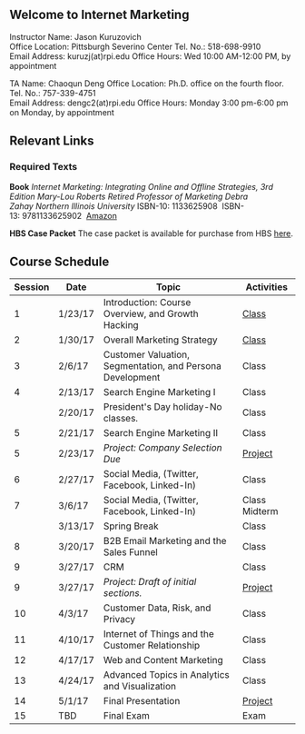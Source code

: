## Welcome to Internet Marketing

Instructor Name: Jason Kuruzovich	  
Office Location: Pittsburgh Severino Center
Tel. No.:	 518-698-9910 		             
Email Address: kuruzj(at)rpi.edu
Office Hours: Wed 10:00 AM-12:00 PM, by appointment 			

TA Name: Chaoqun Deng	 Office 
Location: Ph.D. office on the fourth floor.
Tel. No.:	 757-339-4751			 
Email Address: dengc2(at)rpi.edu
Office Hours: Monday 3:00 pm-6:00 pm on Monday, by appointment 	

## Relevant Links

### Required Texts
**Book**
*Internet Marketing: Integrating Online and Offline Strategies, 3rd Edition Mary-Lou Roberts Retired Professor of Marketing Debra Zahay Northern Illinois University*
ISBN-10: 1133625908  ISBN-13: 9781133625902 
[Amazon](https://www.amazon.com/Internet-Marketing-Integrating-Offline-Strategies/dp/1133625908)

**HBS Case Packet** 
The case packet is available for purchase from HBS [here](http://cb.hbsp.harvard.edu/cbmp/access/59602460).

## Course Schedule

| Session | Date    | Topic                                                     | Activities |
|---------|---------|-----------------------------------------------------------|------|
| 1       | 1/23/17 | Introduction: Course Overview, and Growth Hacking         | [Class](https://gist.github.com/jkuruzovich/bc4da3fb9b16c929bdb475802d3bc1fe) |
| 2       | 1/30/17 | Overall Marketing Strategy                                | [Class](https://gist.github.com/jkuruzovich/03e03b1cd27df3546d6c36f6ca4c0f18)  |
| 3       | 2/6/17  | Customer Valuation, Segmentation, and Persona Development | Class|
| 4       | 2/13/17 | Search Engine Marketing I                                 | Class |
|         | 2/20/17 | President's Day holiday-No classes.                       | Class |
| 5       | 2/21/17 | Search Engine Marketing II                                | Class |
| 5       | 2/23/17 | *Project: Company Selection Due*                          | [Project](https://gist.github.com/jkuruzovich/8cb657a0220906c99e1aa2db92becc9c) |
| 6       | 2/27/17 | Social Media, (Twitter, Facebook, Linked-In)              | Class |
| 7       | 3/6/17  | Social Media, (Twitter, Facebook, Linked-In)              | Class Midterm |
|         | 3/13/17 | Spring Break                                              | Class |
| 8       | 3/20/17 | B2B Email Marketing and the Sales Funnel                  | Class |
| 9       | 3/27/17 | CRM                                                       | Class |
| 9       | 3/27/17 | *Project: Draft of initial sections.*                     | [Project](https://gist.github.com/jkuruzovich/8cb657a0220906c99e1aa2db92becc9c) |
| 10      | 4/3/17  | Customer Data, Risk, and Privacy                          | Class |
| 11      | 4/10/17 | Internet of Things and the Customer Relationship          | Class |
| 12      | 4/17/17 | Web and Content Marketing                                 | Class |
| 13      | 4/24/17 | Advanced Topics in Analytics and Visualization            | Class |
| 14      | 5/1/17  | Final Presentation                                        | [Project](https://gist.github.com/jkuruzovich/8cb657a0220906c99e1aa2db92becc9c) |
| 15      | TBD     | Final Exam                                                | Exam |
